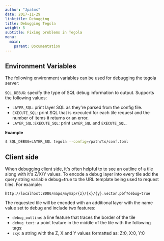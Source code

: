 ```yaml
---
author: "Jpalms"
date: 2017-11-29
linktitle: Debugging
title: Debugging Tegola
weight: 5
subtitle: Fixing problems in Tegola
menu:
  main:
    parent: Documentation
---
```


## Environment Variables

The following environment variables can be used for debugging the tegola server:

`SQL_DEBUG`: specify the type of SQL debug information to output. Supports the following values:

- `LAYER_SQL`: print layer SQL as they're parsed from the config file.
- `EXECUTE_SQL`: print SQL that is executed for each tile request and the number of items it returns or an error.
- `LAYER_SQL:EXECUTE_SQL`: print `LAYER_SQL` and `EXECUTE_SQL`.

**Example**

```bash
$ SQL_DEBUG=LAYER_SQL tegola --config=/path/to/conf.toml
```

## Client side

When debugging client side, it's often helpful to to see an outline of a tile along with it's Z/X/Y values. To encode a debug layer into every tile add the query string variable debug=true to the URL template being used to request tiles. For example:

```
http://localhost:8080/maps/mymap/{z}/{x}/{y}.vector.pbf?debug=true
```

The requested tile will be encoded with an additional layer with the name value set to debug and include two features:

- `debug_outline`: a line feature that traces the border of the tile
- `debug_text`: a point feature in the middle of the tile with the following tags:
- `zxy`: a string with the Z, X and Y values formatted as: Z:0, X:0, Y:0
